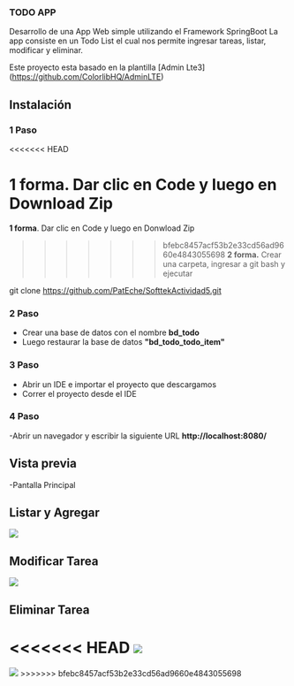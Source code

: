 ### TODO APP

Desarrollo de una App Web simple utilizando el Framework SpringBoot
La app consiste en un Todo List el cual nos permite ingresar tareas, listar, modificar y eliminar. 


Este proyecto esta basado en la plantilla [Admin Lte3]
(https://github.com/ColorlibHQ/AdminLTE)

## Instalación

### 1 Paso
<<<<<<< HEAD

**1 forma.** Dar clic en Code y luego en Download Zip
=======
**1 forma**. Dar clic en Code y luego en Donwload Zip

>>>>>>> bfebc8457acf53b2e33cd56ad9660e4843055698
**2 forma.** Crear una carpeta, ingresar a git bash y ejecutar

git clone https://github.com/PatEche/SofttekActividad5.git

### 2 Paso
- Crear una base de datos con el nombre **bd_todo**
- Luego restaurar la base de datos **"bd_todo_todo_item"**

### 3 Paso
- Abrir un IDE e importar el proyecto que descargamos
- Correr el proyecto desde el IDE

### 4 Paso
-Abrir un navegador y escribir la siguiente URL **http://localhost:8080/**


## Vista previa
-Pantalla Principal

## Listar y Agregar
<img src="images/Captura.jpg">

## Modificar Tarea
<img src="images/Modificar.jpg">

## Eliminar Tarea
<<<<<<< HEAD
<img src="images/Eliminar.jpg">
=======
<img src="images/Eliminar.jpg">
>>>>>>> bfebc8457acf53b2e33cd56ad9660e4843055698
